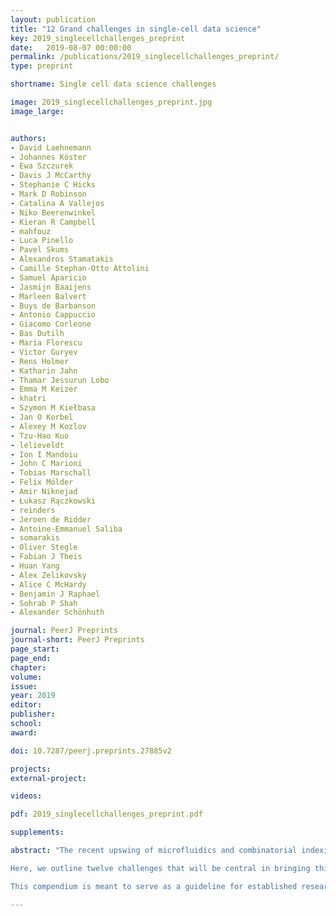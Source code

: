 ```yaml
---
layout: publication
title: "12 Grand challenges in single-cell data science"
key: 2019_singlecellchallenges_preprint
date:   2019-08-07 00:00:00
permalink: /publications/2019_singlecellchallenges_preprint/
type: preprint

shortname: Single cell data science challenges

image: 2019_singlecellchallenges_preprint.jpg
image_large:


authors:
- David Laehnemann
- Johannes Köster​
- Ewa Szczurek
- Davis J McCarthy
- Stephanie C Hicks
- Mark D Robinson
- Catalina A Vallejos
- Niko Beerenwinkel
- Kieran R Campbell
- mahfouz
- Luca Pinello
- Pavel Skums
- Alexandros Stamatakis
- Camille Stephan-Otto Attolini
- Samuel Aparicio
- Jasmijn Baaijens
- Marleen Balvert
- Buys de Barbanson
- Antonio Cappuccio
- Giacomo Corleone
- Bas Dutilh
- Maria Florescu
- Victor Guryev
- Rens Holmer
- Katharin Jahn
- Thamar Jessurun Lobo
- Emma M Keizer
- khatri
- Szymon M Kiełbasa
- Jan O Korbel
- Alexey M Kozlov
- Tzu-Hao Kuo
- lelieveldt
- Ion I Mandoiu
- John C Marioni
- Tobias Marschall
- Felix Mölder
- Amir Niknejad
- Łukasz Rączkowski
- reinders
- Jeroen de Ridder
- Antoine-Emmanuel Saliba
- somarakis
- Oliver Stegle
- Fabian J Theis
- Huan Yang
- Alex Zelikovsky
- Alice C McHardy
- Benjamin J Raphael
- Sohrab P Shah
- Alexander Schönhuth​

journal: PeerJ Preprints
journal-short: PeerJ Preprints
page_start:
page_end:
chapter:
volume:
issue:
year: 2019
editor:
publisher:
school:
award:

doi: 10.7287/peerj.preprints.27885v2

projects:
external-project:

videos:

pdf: 2019_singlecellchallenges_preprint.pdf

supplements:

abstract: "The recent upswing of microfluidics and combinatorial indexing strategies, further enhanced by very low sequencing costs, have turned single cell sequencing into an empowering technology; analyzing thousands—or even millions—of cells per experimental run is becoming a routine assignment in laboratories worldwide. As a consequence, we are witnessing a data revolution in single cell biology. Although some issues are similar in spirit to those experienced in bulk sequencing, many of the emerging data science problems are unique to single cell analysis; together, they give rise to the new realm of 'Single Cell Data Science'.

Here, we outline twelve challenges that will be central in bringing this new field forward. For each challenge, the current state of the art in terms of prior work is reviewed, and open problems are formulated, with an emphasis on the research goals that motivate them.

This compendium is meant to serve as a guideline for established researchers, newcomers and students alike, highlighting interesting and rewarding problems in 'Single Cell Data Science' for the coming years."

---
```

